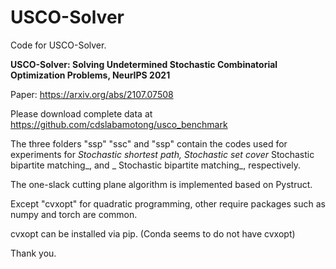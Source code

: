 # USCO-Solver

Code for USCO-Solver.

**USCO-Solver: Solving Undetermined Stochastic Combinatorial Optimization Problems, NeurIPS 2021**

Paper: https://arxiv.org/abs/2107.07508

Please download complete data at https://github.com/cdslabamotong/usco_benchmark

The three folders "ssp" "ssc" and "ssp" contain the codes used for experiments for _Stochastic shortest path, _Stochastic set cover__
Stochastic bipartite matching_, and _
Stochastic bipartite matching_, respectively. 

The one-slack cutting plane algorithm is implemented based on Pystruct.

Except "cvxopt" for quadratic programming, other require packages such as numpy and torch are common.

cvxopt can be installed via pip. (Conda seems to do not have cvxopt)

Thank you.
